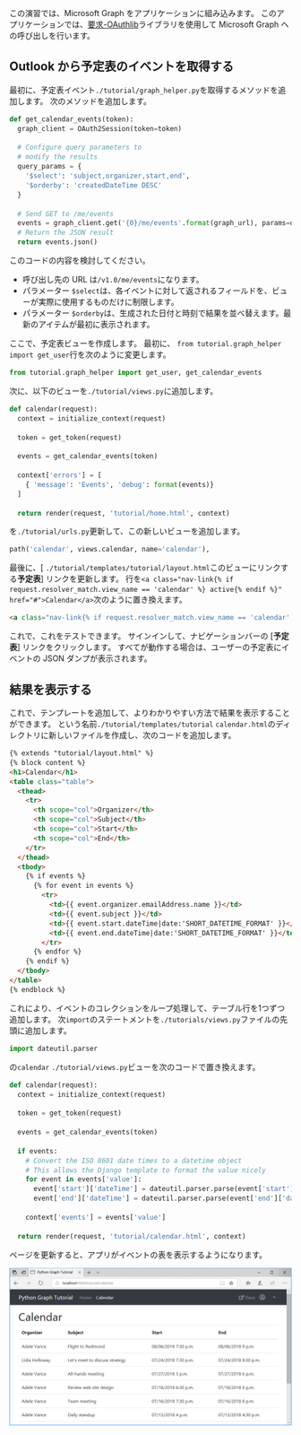 <!-- markdownlint-disable MD002 MD041 -->

この演習では、Microsoft Graph をアプリケーションに組み込みます。 このアプリケーションでは、[要求-OAuthlib](https://requests-oauthlib.readthedocs.io/en/latest/)ライブラリを使用して Microsoft Graph への呼び出しを行います。

## <a name="get-calendar-events-from-outlook"></a>Outlook から予定表のイベントを取得する

最初に、予定表イベント`./tutorial/graph_helper.py`を取得するメソッドを追加します。 次のメソッドを追加します。

```python
def get_calendar_events(token):
  graph_client = OAuth2Session(token=token)

  # Configure query parameters to
  # modify the results
  query_params = {
    '$select': 'subject,organizer,start,end',
    '$orderby': 'createdDateTime DESC'
  }

  # Send GET to /me/events
  events = graph_client.get('{0}/me/events'.format(graph_url), params=query_params)
  # Return the JSON result
  return events.json()
```

このコードの内容を検討してください。

- 呼び出し先の URL は`/v1.0/me/events`になります。
- パラメーター `$select`は、各イベントに対して返されるフィールドを、ビューが実際に使用するものだけに制限します。
- パラメーター `$orderby`は、生成された日付と時刻で結果を並べ替えます。最新のアイテムが最初に表示されます。

ここで、予定表ビューを作成します。 最初に、 `from tutorial.graph_helper import get_user`行を次のように変更します。

```python
from tutorial.graph_helper import get_user, get_calendar_events
```

次に、以下のビューを`./tutorial/views.py`に追加します。

```python
def calendar(request):
  context = initialize_context(request)

  token = get_token(request)

  events = get_calendar_events(token)

  context['errors'] = [
    { 'message': 'Events', 'debug': format(events)}
  ]

  return render(request, 'tutorial/home.html', context)
```

を`./tutorial/urls.py`更新して、この新しいビューを追加します。

```python
path('calendar', views.calendar, name='calendar'),
```

最後に、[ `./tutorial/templates/tutorial/layout.html`このビューにリンクする**予定表**] リンクを更新します。 行を`<a class="nav-link{% if request.resolver_match.view_name == 'calendar' %} active{% endif %}" href="#">Calendar</a>`次のように置き換えます。

```html
<a class="nav-link{% if request.resolver_match.view_name == 'calendar' %} active{% endif %}" href="{% url 'calendar' %}">Calendar</a>
```

これで、これをテストできます。 サインインして、ナビゲーションバーの [**予定表**] リンクをクリックします。 すべてが動作する場合は、ユーザーの予定表にイベントの JSON ダンプが表示されます。

## <a name="display-the-results"></a>結果を表示する

これで、テンプレートを追加して、よりわかりやすい方法で結果を表示することができます。 という名前`./tutorial/templates/tutorial` `calendar.html`のディレクトリに新しいファイルを作成し、次のコードを追加します。

```html
{% extends "tutorial/layout.html" %}
{% block content %}
<h1>Calendar</h1>
<table class="table">
  <thead>
    <tr>
      <th scope="col">Organizer</th>
      <th scope="col">Subject</th>
      <th scope="col">Start</th>
      <th scope="col">End</th>
    </tr>
  </thead>
  <tbody>
    {% if events %}
      {% for event in events %}
        <tr>
          <td>{{ event.organizer.emailAddress.name }}</td>
          <td>{{ event.subject }}</td>
          <td>{{ event.start.dateTime|date:'SHORT_DATETIME_FORMAT' }}</td>
          <td>{{ event.end.dateTime|date:'SHORT_DATETIME_FORMAT' }}</td>
        </tr>
      {% endfor %}
    {% endif %}
  </tbody>
</table>
{% endblock %}
```

これにより、イベントのコレクションをループ処理して、テーブル行を1つずつ追加します。 次`import`のステートメントを`./tutorials/views.py`ファイルの先頭に追加します。

```python
import dateutil.parser
```

の`calendar` `./tutorial/views.py`ビューを次のコードで置き換えます。

```python
def calendar(request):
  context = initialize_context(request)

  token = get_token(request)

  events = get_calendar_events(token)

  if events:
    # Convert the ISO 8601 date times to a datetime object
    # This allows the Django template to format the value nicely
    for event in events['value']:
      event['start']['dateTime'] = dateutil.parser.parse(event['start']['dateTime'])
      event['end']['dateTime'] = dateutil.parser.parse(event['end']['dateTime'])

    context['events'] = events['value']

  return render(request, 'tutorial/calendar.html', context)
```

ページを更新すると、アプリがイベントの表を表示するようになります。

![イベントの表のスクリーンショット](./images/add-msgraph-01.png)